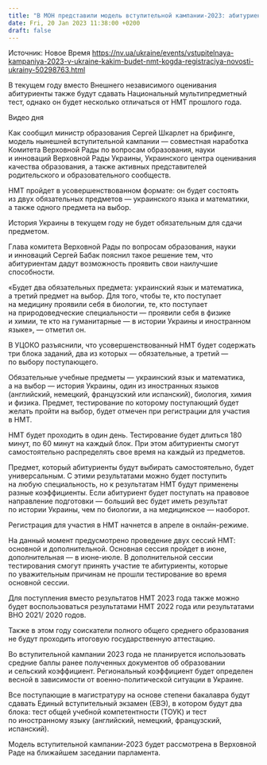 ```yaml
---
title: "В МОН представили модель вступительной кампании-2023: абитуриентов ждет усовершенствованный НМТ, история Украины — не обязательный предмет"
date: Fri, 20 Jan 2023 11:38:00 +0200
draft: false
---
```

Источник: Новое Время https://nv.ua/ukraine/events/vstupitelnaya-kampaniya-2023-v-ukraine-kakim-budet-nmt-kogda-registraciya-novosti-ukrainy-50298763.html


 В текущем году вместо Внешнего независимого оценивания абитуриенты также будут сдавать Национальный мультипредметный тест, однако он будет несколько отличаться от НМТ прошлого года.

  Видео дня   

Как сообщил министр образования Сергей Шкарлет на брифинге, модель нынешней вступительной кампании — совместная наработка Комитета Верховной Рады по вопросам образования, науки и инноваций Верховной Рады Украины, Украинского центра оценивания качества образования, а также активных представителей родительского и образовательного сообществ.

НМТ пройдет в усовершенствованном формате: он будет состоять из двух обязательных предметов — украинского языка и математики, а также одного предмета на выбор.

История Украины в текущем году не будет обязательным для сдачи предметом. 

Глава комитета Верховной Рады по вопросам образования, науки и инноваций Сергей Бабак пояснил такое решение тем, что абитуриентам дадут возможность проявить свои наилучшие способности.

«Будет два обязательных предмета: украинский язык и математика, а третий предмет на выбор. Для того, чтобы те, кто поступает на медицину проявили себя в биологии, те, кто поступает на природоведческие специальности — проявили себя в физике и химии, те кто на гуманитарные — в истории Украины и иностранном языке», — отметил он.

В УЦОКО разъяснили, что усовершенствованный НМТ будет содержать три блока заданий, два из которых — обязательные, а третий — по выбору поступающего.

Обязательные учебные предметы — украинский язык и математика, а на выбор — история Украины, один из иностранных языков (английский, немецкий, французский или испанский), биология, химия и физика. Предмет, тестирование по которому поступающий будет желать пройти на выбор, будет отмечен при регистрации для участия в НМТ.

НМТ будет проходить в один день. Тестирование будет длиться 180 минут, по 60 минут на каждый блок. При этом абитуриенты смогут самостоятельно распределять свое время на каждый из предметов.

Предмет, который абитуриенты будут выбирать самостоятельно, будет универсальным. С этими результатами можно будет поступить на любую специальность, но к результатам НМТ будут применены разные коэффициенты. Если абитуриент будет поступать на правовое направление подготовки — больший вес будет иметь результат по истории Украины, чем по биологии, а на медицинское — наоборот.

Регистрация для участия в НМТ начнется в апреле в онлайн-режиме.

На данный момент предусмотрено проведение двух сессий НМТ: основной и дополнительной. Основная сессия пройдет в июне, дополнительная — в июне-июле. В дополнительной сессии тестирования смогут принять участие те абитуриенты, которые по уважительным причинам не прошли тестирование во время основной сессии.

Для поступления вместо результатов НМТ 2023 года также можно будет воспользоваться результатами НМТ 2022 года или результатами ВНО 2021/ 2020 годов.

Также в этом году соискатели полного общего среднего образования не будут проходить итоговую государственную аттестацию.

Во вступительной кампании 2023 года не планируется использовать средние баллы ранее полученных документов об образовании и сельский коэффициент. Региональный коэффициент будет определен весной в зависимости от военно-политической ситуации в Украине.

Все поступающие в магистратуру на основе степени бакалавра будут сдавать Единый вступительный экзамен (ЕВЭ), в котором будут два блока: тест общей учебной компетентности (ТОУК) и тест по иностранному языку (английский, немецкий, французский, испанский).

Модель вступительной кампании-2023 будет рассмотрена в Верховной Раде на ближайшем заседании парламента.
